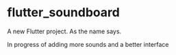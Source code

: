 # flutter_soundboard

A new Flutter project. As the name says.

In progress of adding more sounds and a better interface

